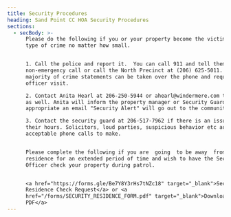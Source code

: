 ```yaml
---
title: Security Procedures
heading: Sand Point CC HOA Security Procedures
sections:
  - secBody: >-
      Please do the following if you or your property become the victim of any
      type of crime no matter how small.


      1. Call the police and report it.  You can call 911 and tell them it is a
      non-emergency call or call the North Precinct at (206) 625-5011.  The
      majority of crime statements can be taken over the phone and require no
      officer visit. 

      2. Contact Anita Hearl at 206-250-5944 or ahearl@windermere.com to report
      as well. Anita will inform the property manager or Security Guard. If
      appropriate an email "Security Alert" will go out to the community.

      3. Contact the security guard at 206-517-7962 if there is an issue during
      their hours. Solicitors, loud parties, suspicious behavior etc are all
      acceptable phone calls to make.


      Please complete the following if you are  going  to be away  from your
      residence for an extended period of time and wish to have the Security
      Officer check your property during patrol.


      <a href="https://forms.gle/Be7Y8Y3rHs7tNZc18" target="_blank">Security
      Residence Check Request</a> or <a
      href="/forms/SECURITY_RESIDENCE_FORM.pdf" target="_blank">Download as a
      PDF</a>
---
```


